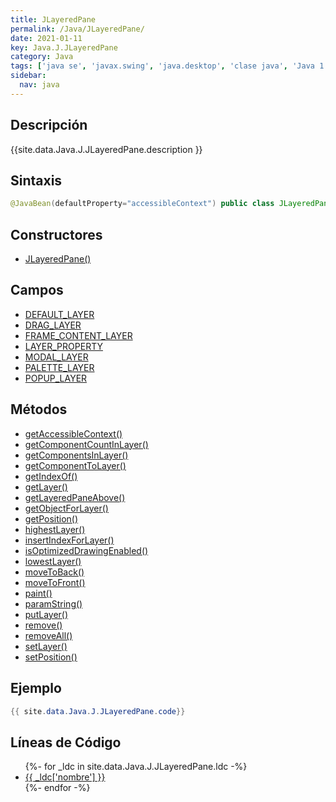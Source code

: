 ```yaml
---
title: JLayeredPane
permalink: /Java/JLayeredPane/
date: 2021-01-11
key: Java.J.JLayeredPane
category: Java
tags: ['java se', 'javax.swing', 'java.desktop', 'clase java', 'Java 1.2']
sidebar: 
  nav: java
---
```


## Descripción
{{site.data.Java.J.JLayeredPane.description }}

## Sintaxis
~~~java
@JavaBean(defaultProperty="accessibleContext") public class JLayeredPane extends JComponent implements Accessible
~~~

## Constructores
* [JLayeredPane()](/Java/JLayeredPane/JLayeredPane/)

## Campos
* [DEFAULT_LAYER](/Java/JLayeredPane/DEFAULT_LAYER)
* [DRAG_LAYER](/Java/JLayeredPane/DRAG_LAYER)
* [FRAME_CONTENT_LAYER](/Java/JLayeredPane/FRAME_CONTENT_LAYER)
* [LAYER_PROPERTY](/Java/JLayeredPane/LAYER_PROPERTY)
* [MODAL_LAYER](/Java/JLayeredPane/MODAL_LAYER)
* [PALETTE_LAYER](/Java/JLayeredPane/PALETTE_LAYER)
* [POPUP_LAYER](/Java/JLayeredPane/POPUP_LAYER)

## Métodos
* [getAccessibleContext()](/Java/JLayeredPane/getAccessibleContext)
* [getComponentCountInLayer()](/Java/JLayeredPane/getComponentCountInLayer)
* [getComponentsInLayer()](/Java/JLayeredPane/getComponentsInLayer)
* [getComponentToLayer()](/Java/JLayeredPane/getComponentToLayer)
* [getIndexOf()](/Java/JLayeredPane/getIndexOf)
* [getLayer()](/Java/JLayeredPane/getLayer)
* [getLayeredPaneAbove()](/Java/JLayeredPane/getLayeredPaneAbove)
* [getObjectForLayer()](/Java/JLayeredPane/getObjectForLayer)
* [getPosition()](/Java/JLayeredPane/getPosition)
* [highestLayer()](/Java/JLayeredPane/highestLayer)
* [insertIndexForLayer()](/Java/JLayeredPane/insertIndexForLayer)
* [isOptimizedDrawingEnabled()](/Java/JLayeredPane/isOptimizedDrawingEnabled)
* [lowestLayer()](/Java/JLayeredPane/lowestLayer)
* [moveToBack()](/Java/JLayeredPane/moveToBack)
* [moveToFront()](/Java/JLayeredPane/moveToFront)
* [paint()](/Java/JLayeredPane/paint)
* [paramString()](/Java/JLayeredPane/paramString)
* [putLayer()](/Java/JLayeredPane/putLayer)
* [remove()](/Java/JLayeredPane/remove)
* [removeAll()](/Java/JLayeredPane/removeAll)
* [setLayer()](/Java/JLayeredPane/setLayer)
* [setPosition()](/Java/JLayeredPane/setPosition)

## Ejemplo
~~~java
{{ site.data.Java.J.JLayeredPane.code}}
~~~

## Líneas de Código
<ul>
{%- for _ldc in site.data.Java.J.JLayeredPane.ldc -%}
   <li>
       <a href="{{_ldc['url'] }}">{{ _ldc['nombre'] }}</a>
   </li>
{%- endfor -%}
</ul>
